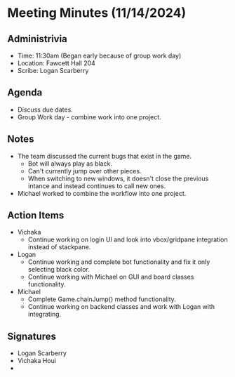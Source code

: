 # Meeting Minutes (11/14/2024)

## Administrivia
* Time: 11:30am (Began early because of group work day)<br>
* Location: Fawcett Hall 204
* Scribe: Logan Scarberry


## Agenda
* Discuss due dates.
* Group Work day - combine work into one project.

## Notes
* The team discussed the current bugs that exist in the game.
    * Bot will always play as black.
    * Can't currently jump over other pieces.
    * When switching to new windows, it doesn't close the previous intance and instead continues to call new ones.
* Michael worked to combine the workflow into one project.

## Action Items
* Vichaka
    * Continue working on login UI and look into vbox/gridpane integration instead of stackpane.
* Logan
    * Continue working and complete bot functionality and fix it only selecting black color.
    * Continue working with Michael on GUI and board classes functionality.
* Michael
    * Complete Game.chainJump() method functionality.
    * Continue working on backend classes and work with Logan with integrating.
 

## Signatures
* Logan Scarberry
* Vichaka Houi
* 
